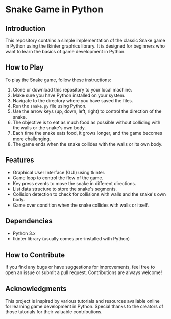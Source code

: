 
# Snake Game in Python

## Introduction
This repository contains a simple implementation of the classic Snake game in Python using the tkinter graphics library. It is designed for beginners who want to learn the basics of game development in Python.

## How to Play
To play the Snake game, follow these instructions:
1. Clone or download this repository to your local machine.
2. Make sure you have Python installed on your system.
3. Navigate to the directory where you have saved the files.
4. Run the `snake.py` file using Python.
5. Use the arrow keys (up, down, left, right) to control the direction of the snake.
6. The objective is to eat as much food as possible without colliding with the walls or the snake's own body.
7. Each time the snake eats food, it grows longer, and the game becomes more challenging.
8. The game ends when the snake collides with the walls or its own body.

## Features
- Graphical User Interface (GUI) using tkinter.
- Game loop to control the flow of the game.
- Key press events to move the snake in different directions.
- List data structure to store the snake's segments.
- Collision detection to check for collisions with walls and the snake's own body.
- Game over condition when the snake collides with walls or itself.

## Dependencies
- Python 3.x
- tkinter library (usually comes pre-installed with Python)

## How to Contribute
If you find any bugs or have suggestions for improvements, feel free to open an issue or submit a pull request. Contributions are always welcome!

## Acknowledgments
This project is inspired by various tutorials and resources available online for learning game development in Python. Special thanks to the creators of those tutorials for their valuable contributions.
